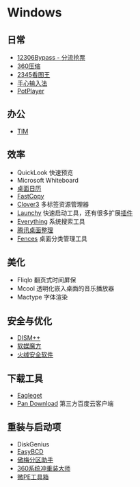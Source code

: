 # Windows

## 日常

* [12306Bypass - 分流抢票](https://www.12306bypass.com/)
* [360压缩](http://yasuo.360.cn)
* [2345看图王](http://pic.2345.com)
* [手心输入法](http://www.xinshuru.com)
* [PotPlayer](http://potplayer.daum.net)

## 办公

* [TIM](http://tim.qq.com)

## 效率

* QuickLook 快速预览
* Microsoft Whiteboard
* [桌面日历]( http://chs.desktopcal.com/chs)
* [FastCopy](https://ipmsg.org/tools/fastcopy.html)
* [Clover3](http://cn.ejie.me) 多标签资源管理器
* [Launchy](http://launchy.net) 快速启动工具，还有很多扩展[插件](http://launchy.net/plugins.php)
* [Everything](http://www.voidtools.com) 系统搜索工具
* [腾讯桌面整理](http://pc.qq.com/detail/5/detail_23125.html)
* [Fences](http://www.stardock.com/products/fences) 桌面分类管理工具

## 美化

* Fliqlo 翻页式时间屏保
* Mcool 透明化嵌入桌面的音乐播放器
* Mactype 字体渲染

## 安全与优化

* [DISM++](https://www.chuyu.me/zh-Hans/index.html)
* [软媒魔方](http://mofang.ruanmei.com)
* [火绒安全软件](https://www.huorong.cn)

## 下载工具

* [Eagleget](http://www.eagleget.com)
* [Pan Download](http://pandownload.com/index.html) 第三方百度云客户端

## 重装与启动项

* DiskGenius
* [EasyBCD](https://neosmart.net/EasyBCD)
* [傲梅分区助手](https://www.disktool.cn)
* [360系统冲重装大师](http://renew.360.cn)
* [微PE工具箱](http://www.wepe.com.cn/download.html)

